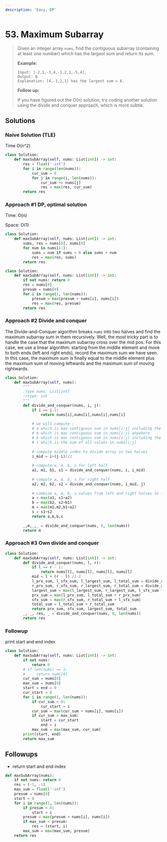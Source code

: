 ```yaml
---
description: 'Easy, DP'
---
```


# 53. Maximum Subarray

> Given an integer array `nums`, find the contiguous subarray \(containing at least one number\) which has the largest sum and return its sum.
>
> **Example:**
>
> ```text
> Input: [-2,1,-3,4,-1,2,1,-5,4],
> Output: 6
> Explanation: [4,-1,2,1] has the largest sum = 6.
> ```
>
> **Follow up:**
>
> If you have figured out the O\(_n_\) solution, try coding another solution using the divide and conquer approach, which is more subtle.

## Solutions

### Naive Solution \(TLE\)

Time O\(n^2\)

```python
class Solution:
    def maxSubArray(self, nums: List[int]) -> int:
        res = float('-inf')
        for i in range(len(nums)):
            cur_sum = 0
            for j in range(i, len(nums)):
                cur_sum += nums[j]
                res = max(res, cur_sum)
        return res
```

### Approach \#1 DP, optimal solution

Time: O\(n\)

Space: O\(1\)

```python
class Solution:
    def maxSubArray(self, nums: List[int]) -> int:
        sums, res = nums[0], nums[0]
        for num in nums[1:]:
            sums = num if sums < 0 else sums + num
            res = max(res, sums)
        return res
```

```python
class Solution:
    def maxSubArray(self, nums: List[int]) -> int:
        if not nums: return 0
        res = nums[0]
        presum = nums[0]
        for i in range(1, len(nums)):
            presum = max(presum + nums[i], nums[i])
            res = max(res, presum)
        return res
```

### Approach \#2 Divide and conquer

The Divide-and-Conquer algorithm breaks `nums` into two halves and find the maximum subarray sum in them recursively. Well, the most tricky part is to handle the case that the maximum subarray cross over the mid pos. For this case, we use a linear algorithm: starting from the middle element and move to both ends \(left and right ends\), record the maximum sum we have seen. In this case, the maximum sum is finally equal to the middle element plus the maximum sum of moving leftwards and the maximum sum of moving rightwards.

```python
class Solution:
    def maxSubArray(self, nums):
        """
        :type nums: List[int]
        :rtype: int
        """
        def divide_and_conquer(nums, i, j):
            if i == j-1:
                return nums[i],nums[i],nums[i],nums[i]
            
            # we will compute :
            # a which is max contiguous sum in nums[i:j] including the first value
            # m which is max contiguous sum in nums[i:j] anywhere 
            # b which is max contiguous sum in nums[i:j] including the last value
            # s which is the sum of all values in nums[i:j]
                
            # compute middle index to divide array in two halves
            i_mid = i+(j-i)//2
            
            # compute a, m, b, s for left half
            a1, m1, b1, s1 = divide_and_conquer(nums, i, i_mid)
            
            # compute a, m, b, s for right half
            a2, m2, b2, s2 = divide_and_conquer(nums, i_mid, j)
            
            # combine a, m, b, s values from left and right halves to form a, m, b, s for whole array (bottom up)
            a = max(a1, s1+a2)
            b = max(b2, s2+b1)
            m = max(m1,m2,b1+a2)
            s = s1+s2
            return a,m,b,s
                  
        _,m,_,_ = divide_and_conquer(nums, 0, len(nums))
        return m
```

### Approach \#3 Own divide and conquer

```python
class Solution:
    def maxSubArray(self, nums: List[int]) -> int:
        def divide_and_conquer(nums, l, r):
            if l == r - 1:
                return nums[l], nums[l], nums[l], nums[l]
            mid = l + (r - l) // 2
            l_prx_sum, l_sfx_sum, l_largest_sum, l_total_sum = divide_and_conquer(nums, l, mid)
            r_prx_sum, r_sfx_sum, r_largest_sum, r_total_sum = divide_and_conquer(nums, mid, r)
            largest_sum = max(l_largest_sum, r_largest_sum, l_sfx_sum + r_prx_sum)
            prx_sum = max(l_prx_sum, l_total_sum + r_prx_sum)
            sfx_sum = max(r_sfx_sum, r_total_sum + l_sfx_sum)
            total_sum = l_total_sum + r_total_sum
            return prx_sum, sfx_sum, largest_sum, total_sum 
        _, _, res, _ = divide_and_conquer(nums, 0, len(nums))
        return res
```

### Followup

print start and end index

```python
class Solution:
    def maxSubArray(self, nums: List[int]) -> int:
        if not nums:
            return 0
        # if len(nums) == 1:
        #     return nums[0]
        cur_sum = nums[0]
        max_sum = nums[0]
        start = end = 0
        cur_start = 0
        for i in range(1, len(nums)):
            if cur_sum < 0:
                cur_start = i
            cur_sum = max(cur_sum + nums[i], nums[i])
            if cur_sum > max_sum:
                start = cur_start
                end = i
            max_sum = max(max_sum, cur_sum)
        print(start, end)
        return max_sum
```

## Followups

* return start and end index

```python
def maxSubArray(nums):
    if not nums: return 0
    res = (-1, -1)
    max_sum = float('-inf')
    presum = nums[0]
    start = 0
    for i in range(1, len(nums)):
        if presum < 0:
            start = i
        presum = max(presum + nums[i], nums[i])
        if max_sum < presum:
            res = (start, i)
        max_sum = max(max_sum, presum)
    return res
```

